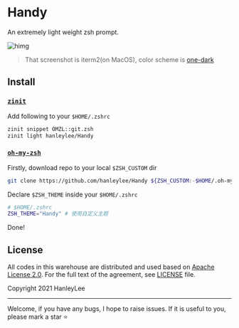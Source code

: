 # Handy

An extremely light weight zsh prompt.

![himg](https://a.hanleylee.com/HKMS/2021-06-04155710.png?x-oss-process=style/WaMa)

> That screenshot is iterm2(on MacOS), color scheme is [one-dark](https://github.com/one-dark/iterm-one-dark-theme)

## Install

### [`zinit`](https://github.com/zdharma/zinit)

Add following to your `$HOME/.zshrc`

```bash
zinit snippet OMZL::git.zsh
zinit light hanleylee/Handy
```

### [`oh-my-zsh`](https://github.com/ohmyzsh/ohmyzsh)

Firstly, download repo to your local `$ZSH_CUSTOM` dir

```bash
git clone https://github.com/hanleylee/Handy ${ZSH_CUSTOM:-$HOME/.oh-my-zsh/custom}/themes/Handy
```

Declare `$ZSH_THEME` inside your `$HOME/.zshrc`

```bash
# $HOME/.zshrc
ZSH_THEME="Handy" # 使用自定义主题
```

Done!

## License

All codes in this warehouse are distributed and used based on [Apache License 2.0](http://www.apache.org/licenses/LICENSE-2.0). For the full text of
the agreement, see [LICENSE](https://github.com/hanleylee/Handy/blob/main/LICENSE) file.

Copyright 2021 HanleyLee

---

Welcome, if you have any bugs, I hope to raise issues. If it is useful to you, please mark a star ⭐️

